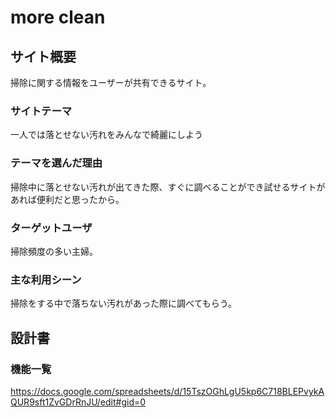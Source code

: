 # more clean

## サイト概要
掃除に関する情報をユーザーが共有できるサイト。

### サイトテーマ
一人では落とせない汚れをみんなで綺麗にしよう

### テーマを選んだ理由
掃除中に落とせない汚れが出てきた際、すぐに調べることができ試せるサイトがあれば便利だと思ったから。

### ターゲットユーザ
掃除頻度の多い主婦。

### 主な利用シーン
掃除をする中で落ちない汚れがあった際に調べてもらう。

## 設計書


### 機能一覧
<https://docs.google.com/spreadsheets/d/15TszOGhLgU5kp6C718BLEPvykAQUR9sft1ZvGDrRnJU/edit#gid=0>
